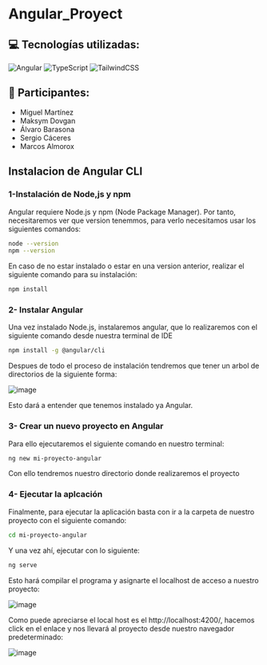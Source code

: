 # Angular_Proyect

## :computer: Tecnologías utilizadas:

![Angular](https://img.shields.io/badge/Angular-DD0031?style=for-the-badge&logo=angular&logoColor=white)
![TypeScript](https://img.shields.io/badge/TypeScript-007ACC?style=for-the-badge&logo=typescript&logoColor=white)
![TailwindCSS](https://img.shields.io/badge/TailwindCSS-38B2AC?style=for-the-badge&logo=tailwind-css&logoColor=white)

## :busts_in_silhouette: Participantes:

- Miguel Martínez
- Maksym Dovgan
- Álvaro Barasona
- Sergio Cáceres
- Marcos Almorox

## Instalacion de Angular CLI

### 1-Instalación de Node,js y npm 

Angular requiere Node.js y npm (Node Package Manager). Por tanto, necesitaremos ver que version tenemmos, para verlo necesitamos usar los siguientes comandos:

```bash
node --version
npm --version
```

En caso de no estar instalado o estar en una version anterior, realizar el siguiente comando para su instalación:

 ```bash
npm install
```

### 2- Instalar Angular

Una vez instalado Node.js, instalaremos angular, que lo realizaremos con el siguiente comando desde nuestra terminal de IDE

 ```bash
npm install -g @angular/cli
```

Despues de todo el proceso de instalación tendremos que tener un arbol de directorios de la siguiente forma:

![image](https://github.com/Eracres/Angular_Proyect/assets/122403544/0172cfcb-95ab-47f9-a918-7830e1f99889)

Esto dará a entender que tenemos instalado ya Angular.

### 3- Crear un nuevo proyecto en Angular

Para ello ejecutaremos el siguiente comando en nuestro terminal:

 ```bash
ng new mi-proyecto-angular
```

Con ello tendremos nuestro directorio donde realizaremos el proyecto

### 4- Ejecutar la aplcación

Finalmente, para ejecutar la aplicación basta con ir a la carpeta de nuestro proyecto con el siguiente comando:

 ```bash
cd mi-proyecto-angular
```

Y una vez ahí, ejecutar con lo siguiente:

 ```bash
ng serve
```

Esto hará compilar el programa y asignarte el localhost de acceso a nuestro proyecto:

![image](https://github.com/Eracres/Angular_Proyect/assets/122403544/7fd35216-807a-436d-8068-ecfc373e666c)

Como puede apreciarse el local host es el http://localhost:4200/, hacemos click en el enlace y nos llevará al proyecto desde nuestro navegador predeterminado:

![image](https://github.com/Eracres/Angular_Proyect/assets/122403544/4f20c99f-9efc-41d5-8dfd-ea8c98029001)






